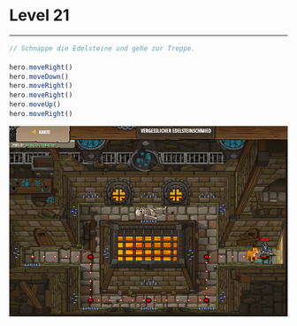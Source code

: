 # Level 21
___

```js
// Schnappe die Edelsteine und gehe zur Treppe.

hero.moveRight()
hero.moveDown()
hero.moveRight()
hero.moveRight()
hero.moveUp()
hero.moveRight()
```
<img src="images/level21.png" width=700/>
